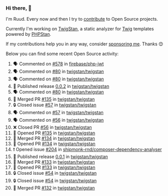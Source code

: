 ### Hi there, 👋

I'm Ruud. Every now and then I try to [contribute](https://github.com/pulls?q=+is%3Apr+author%3Aruudk+archived%3Afalse+is%3Apublic+) to Open Source projects.

Currently I'm working on [TwigStan](https://github.com/twigstan), a static analyzer for [Twig](https://twig.symfony.com/) templates powered by [PHPStan](https://phpstan.org/).

If my contributions help you in any way, consider [sponsoring me](https://github.com/sponsors/ruudk). Thanks 😊

Below you can find some recent Open Source activity:

<!--START_SECTION:activity-->
1. 🗣 Commented on [#578](https://github.com/firebase/php-jwt/issues/578#issuecomment-2495833188) in [firebase/php-jwt](https://github.com/firebase/php-jwt)
2. 🗣 Commented on [#80](https://github.com/twigstan/twigstan/issues/80#issuecomment-2495494986) in [twigstan/twigstan](https://github.com/twigstan/twigstan)
3. 🗣 Commented on [#80](https://github.com/twigstan/twigstan/issues/80#issuecomment-2495493468) in [twigstan/twigstan](https://github.com/twigstan/twigstan)
4. 🚀 Published release [0.0.2](https://github.com/twigstan/twigstan/releases/tag/0.0.2) in [twigstan/twigstan](https://github.com/twigstan/twigstan)
5. 🗣 Commented on [#80](https://github.com/twigstan/twigstan/issues/80#issuecomment-2495491862) in [twigstan/twigstan](https://github.com/twigstan/twigstan)
6. 🎉 Merged PR [#135](https://github.com/twigstan/twigstan/pull/135) in [twigstan/twigstan](https://github.com/twigstan/twigstan)
7. 🔒 Closed issue [#57](https://github.com/twigstan/twigstan/issues/57) in [twigstan/twigstan](https://github.com/twigstan/twigstan)
8. 🗣 Commented on [#57](https://github.com/twigstan/twigstan/issues/57#issuecomment-2495483178) in [twigstan/twigstan](https://github.com/twigstan/twigstan)
9. 🗣 Commented on [#56](https://github.com/twigstan/twigstan/pull/56#issuecomment-2495483095) in [twigstan/twigstan](https://github.com/twigstan/twigstan)
10. ❌ Closed PR [#56](https://github.com/twigstan/twigstan/pull/56) in [twigstan/twigstan](https://github.com/twigstan/twigstan)
11. 💪 Opened PR [#135](https://github.com/twigstan/twigstan/pull/135) in [twigstan/twigstan](https://github.com/twigstan/twigstan)
12. 🎉 Merged PR [#134](https://github.com/twigstan/twigstan/pull/134) in [twigstan/twigstan](https://github.com/twigstan/twigstan)
13. 💪 Opened PR [#134](https://github.com/twigstan/twigstan/pull/134) in [twigstan/twigstan](https://github.com/twigstan/twigstan)
14. ❗ Opened issue [#204](https://github.com/shipmonk-rnd/composer-dependency-analyser/issues/204) in [shipmonk-rnd/composer-dependency-analyser](https://github.com/shipmonk-rnd/composer-dependency-analyser)
15. 🚀 Published release [0.0.1](https://github.com/twigstan/twigstan/releases/tag/0.0.1) in [twigstan/twigstan](https://github.com/twigstan/twigstan)
16. 🎉 Merged PR [#133](https://github.com/twigstan/twigstan/pull/133) in [twigstan/twigstan](https://github.com/twigstan/twigstan)
17. 💪 Opened PR [#133](https://github.com/twigstan/twigstan/pull/133) in [twigstan/twigstan](https://github.com/twigstan/twigstan)
18. 🔒 Closed issue [#54](https://github.com/twigstan/twigstan/issues/54) in [twigstan/twigstan](https://github.com/twigstan/twigstan)
19. 🔒 Closed issue [#54](https://github.com/twigstan/twigstan/issues/54) in [twigstan/twigstan](https://github.com/twigstan/twigstan)
20. 🎉 Merged PR [#132](https://github.com/twigstan/twigstan/pull/132) in [twigstan/twigstan](https://github.com/twigstan/twigstan)
<!--END_SECTION:activity-->

